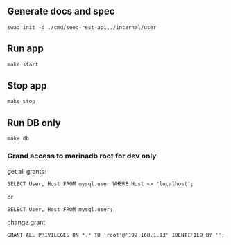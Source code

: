 ## Generate docs and spec
```
swag init -d ./cmd/seed-rest-api,./internal/user
```

## Run app
```
make start
```

## Stop app
```
make stop
```

## Run DB only
```
make db
```



### Grand access to marinadb root for dev only

get all grants:

```
SELECT User, Host FROM mysql.user WHERE Host <> 'localhost';
```
or
```
SELECT User, Host FROM mysql.user;
```
change grant
```
GRANT ALL PRIVILEGES ON *.* TO 'root'@'192.168.1.13' IDENTIFIED BY ''; 
```